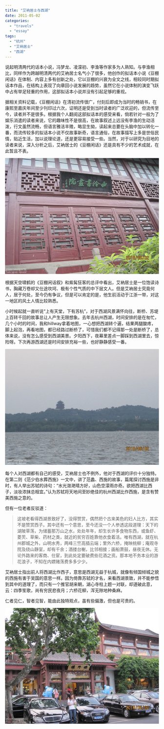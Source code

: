 ```yaml
---
title: "艾衲居士与西湖"
date: 2011-05-02
categories: 
  - "travels"
  - "essay"
tags: 
  - "杭州"
  - "艾衲居士"
  - "西湖"
---
```


说起明清两代的话本小说，冯梦龙、凌濛初、李渔等作家多为人熟知。与李渔相比，同样作为跨越明清两代的艾衲居士名气小了很多，他创作的拟话本小说《豆棚闲话》在体制、内容上多有创新之处，它以豆棚的兴衰为全文之线，相较同时期拟话本作品，在结构上表现了向章回小说发展的趋势，虽然它在小说体制的演变飞跃中占有举足轻重的作用，这部拟话本小说并没有引起足够的重视。

据相关资料记载，《豆棚闲话》在清初流传很广，付刻后即成为当时的畅销书，在康熙至嘉庆年间至少刊印过六次，证明还是受到当时读者的广泛欢迎的，但流传至今，读者并不是很多。根据我个人翻阅这部拟话本的感受来看，倘若针对一般为了娱乐消遣的读者来说，它的趣味性不是很高，在故事叙述上远没有李渔的生动活泼，行文虽然流畅，但语言雅洁丰赡，略显生拗，读起来总要在头脑中加以转化一番，而流传较多的拟话本小说不仅故事新奇，语言通俗，在故事描写上多是世俗民情，贴近生活，加以说理论道，还是更容易接受一些。当然，对于以研究为目地的读者来说，深入分析之后，艾衲居士的《豆棚闲话》还是具有不少的艺术成就，在此暂且不表。

![杭州](images/5678241973_8edc9aa48b_z.jpg)

根据天空啸鹤的《豆棚闲话叙》和紫髯狂客的总评中看出，艾衲居士是一位饱读诗书，胸藏万卷却又仕途坎坷、极有个性气质的中下层文人。但是艾衲居士究竟何人，居于何处，至今仍有争议，但是可以肯定的是，他生前活动于江浙一带，对这一地区的风土人情比较熟悉。

小时候起就一直听说“上有天堂，下有苏杭”，对于西湖风景满怀向往，断桥、苏堤上百转千回的故事总让人产生无限想象。去年去杭州西湖，时间安排的是在匆忙，几个小时的时间，我和hillway拿着地图，一心想把西湖转个遍，结果两腿酸疼，脚上起泡，再看地图，都已经路过断桥了，可惜我们都不记得那一处是断桥了，总体来说，没有怎么感受到西湖美景。夕阳西下，夜幕里差点一脚踩到西湖里去，惊险呀。下次再游西湖还是时间安排充裕一些，也好静静感受一番。

![杭州](images/5678241569_3f7c8534ba_z.jpg)

每个人对西湖都有自己的感受，艾衲居士也不例外，他对于西湖的评价十分独特。在第二则《范少伯水葬西施》一文中，讲了范蠡、西施的故事，篇尾探讨西施是非时，有人举出苏轼的诗句：“水光潋滟晴方好，山色空濛雨亦奇。欲把西湖比西子，淡妆浓抹总相宜。”认为苏轼将天地间至妙绝佳的杭州西湖比作西施，是含有赞美西施之意的。

但有一位老者反驳道：

> 这坡老看得西湖景致好了，没得赞赏，偶然把个古来美色的妇人比方，其实不是赞赏西子。其中还有一个意思，至今还没一个人参透这段道理：天下的湖陂草荡，为储蓄那万山之水，处处年年，却生长许多食物东西，或鱼虾、菱芡、草柴、药材之类，就近的贫穷百姓靠他衣食着活。唯有西湖，就在杭州郡城之外，山明水秀，两峰三竺高插云端；里外六桥，掩映桃柳；庵观寺院及绕山静室，却有千余；酒搂台榭，比邻相接；画船萧鼓，昼夜无休。无论外路来的客商、仕宦，到此处定要破费些花酒之资。那本地不务本业的游花浪子，不知在内嫖赌荡费多多少少。

艾衲居士指出前人将西湖比作西子，意思是西湖无益于杭城，就像有倾国倾城之貌的西施有害于吴国的意思一样。因为倚靠苏轼的才名，来看西湖景致，并不能参悟到其中的道理了，而只有一个推官胡来朝，湖心寺柱上题一对联，却道破此意，云：四季笙歌，尚有穷民悲夜月；六桥花柳，浑无隙地种桑麻。

仁者见仁，智者见智，能由此独特观点，虽有些偏激，但也是可贵的。

![杭州](images/5678799944_a01eeaeaac_z.jpg)
